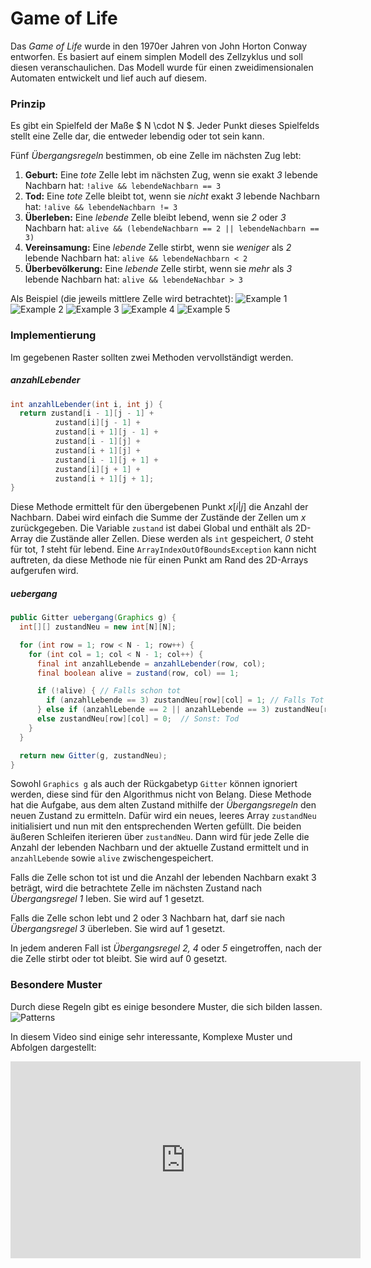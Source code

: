 # Game of Life

Das *Game of Life* wurde in den 1970er Jahren von John Horton Conway entworfen.
Es basiert auf einem simplen Modell des Zellzyklus und soll diesen veranschaulichen.
Das Modell wurde für einen zweidimensionalen Automaten entwickelt und lief auch auf diesem.

### Prinzip

Es gibt ein Spielfeld der Maße $ N \cdot N $.
Jeder Punkt dieses Spielfelds stellt eine Zelle dar, die entweder lebendig oder tot sein kann.

Fünf *Übergangsregeln* bestimmen, ob eine Zelle im nächsten Zug lebt:
1. **Geburt:** Eine *tote* Zelle lebt im nächsten Zug, wenn sie exakt *3* lebende Nachbarn hat: `!alive && lebendeNachbarn == 3`
2. **Tod:** Eine *tote* Zelle bleibt tot, wenn sie *nicht* exakt *3* lebende Nachbarn hat: `!alive && lebendeNachbarn != 3`
3. **Überleben:** Eine *lebende* Zelle bleibt lebend, wenn sie *2* oder *3* Nachbarn hat: `alive && (lebendeNachbarn == 2 || lebendeNachbarn == 3)`
4. **Vereinsamung:** Eine *lebende* Zelle stirbt, wenn sie *weniger* als *2* lebende Nachbarn hat: `alive && lebendeNachbarn < 2`
5. **Überbevölkerung:** Eine *lebende* Zelle stirbt, wenn sie *mehr* als *3* lebende Nachbarn hat: `alive && lebendeNachbar > 3`

Als Beispiel (die jeweils mittlere Zelle wird betrachtet):
![Example 1](https://firebasestorage.googleapis.com/v0/b/simonknott-de.appspot.com/o/GoL1.svg?alt=media&token=7110946c-b22d-42df-80b3-edcc0258efe2)
![Example 2](https://firebasestorage.googleapis.com/v0/b/simonknott-de.appspot.com/o/GoL2.svg?alt=media&token=6672e365-386e-464b-aea9-5c5ac3f47c1f)
![Example 3](https://firebasestorage.googleapis.com/v0/b/simonknott-de.appspot.com/o/GoL3.svg?alt=media&token=866ee74c-6bd4-4a0e-aecf-725c85aa0711)
![Example 4](https://firebasestorage.googleapis.com/v0/b/simonknott-de.appspot.com/o/GoL4.svg?alt=media&token=863bb180-f00c-4e8e-904f-c5c1e1ac4b72)
![Example 5](https://firebasestorage.googleapis.com/v0/b/simonknott-de.appspot.com/o/GoL5.svg?alt=media&token=a74d6f19-d7d9-48f7-ac09-4addd3913e70)

### Implementierung

Im gegebenen Raster sollten zwei Methoden vervollständigt werden.
##### anzahlLebender

```java
int anzahlLebender(int i, int j) {
  return zustand[i - 1][j - 1] +
          zustand[i][j - 1] +
          zustand[i + 1][j - 1] +
          zustand[i - 1][j] +
          zustand[i + 1][j] +
          zustand[i - 1][j + 1] +
          zustand[i][j + 1] +
          zustand[i + 1][j + 1];
}
```
Diese Methode ermittelt für den übergebenen Punkt $x[i|j]$ die Anzahl der Nachbarn.
Dabei wird einfach die Summe der Zustände der Zellen um $x$ zurückgegeben.
Die Variable `zustand` ist dabei Global und enthält als 2D-Array die Zustände aller Zellen. Diese werden als `int` gespeichert, *0* steht für tot, *1* steht für lebend.
Eine `ArrayIndexOutOfBoundsException` kann nicht auftreten, da diese Methode nie für einen Punkt am Rand des 2D-Arrays aufgerufen wird.

##### uebergang
```java
public Gitter uebergang(Graphics g) {
  int[][] zustandNeu = new int[N][N];

  for (int row = 1; row < N - 1; row++) {
    for (int col = 1; col < N - 1; col++) {
      final int anzahlLebende = anzahlLebender(row, col);
      final boolean alive = zustand(row, col) == 1;

      if (!alive) { // Falls schon tot
        if (anzahlLebende == 3) zustandNeu[row][col] = 1; // Falls Tot && 3 Nachbarn: Geburt
      } else if (anzahlLebende == 2 || anzahlLebende == 3) zustandNeu[row][col] = 1;  // Falls lebendig und 2-3 Nachbarn, Bleib am Leben
      else zustandNeu[row][col] = 0;  // Sonst: Tod
    }
  }

  return new Gitter(g, zustandNeu);
}
```
Sowohl `Graphics g` als auch der Rückgabetyp `Gitter` können ignoriert werden, diese sind für den Algorithmus nicht von Belang.
Diese Methode hat die Aufgabe, aus dem alten Zustand mithilfe der *Übergangsregeln* den neuen Zustand zu ermitteln.
Dafür wird ein neues, leeres Array `zustandNeu` initialisiert und nun mit den entsprechenden Werten gefüllt.
Die beiden äußeren Schleifen iterieren über `zustandNeu`.
Dann wird für jede Zelle die Anzahl der lebenden Nachbarn und der aktuelle Zustand ermittelt und in `anzahlLebende` sowie `alive` zwischengespeichert.

Falls die Zelle schon tot ist und die Anzahl der lebenden Nachbarn exakt 3 beträgt, wird die betrachtete Zelle im nächsten Zustand nach *Übergangsregel 1* leben.
Sie wird auf 1 gesetzt.

Falls die Zelle schon lebt und 2 oder 3 Nachbarn hat, darf sie nach *Übergangsregel 3* überleben.
Sie wird auf 1 gesetzt.

In jedem anderen Fall ist *Übergangsregel 2, 4* oder *5* eingetroffen, nach der die Zelle stirbt oder tot bleibt.
Sie wird auf 0 gesetzt.

### Besondere Muster

Durch diese Regeln gibt es einige besondere Muster, die sich bilden lassen.
![Patterns](http://www.math.cornell.edu/~lipa/mec/4life2.png)

In diesem Video sind einige sehr interessante, Komplexe Muster und Abfolgen dargestellt:

<iframe width="560" height="315" src="https://www.youtube.com/embed/C2vgICfQawE" frameborder="0" allowfullscreen></iframe>
